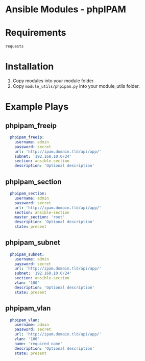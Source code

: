 Ansible Modules - phpIPAM
=========================

Requirements
=========================
`requests`

Installation
=========================
1. Copy modules into your module folder.
2. Copy `module_utils/phpipam.py` into your module_utils folder. 

Example Plays
=========================

phpipam_freeip
-------------------------

```yaml
  phpipam_freeip:
    username: admin
    password: secret
    url: 'http://ipam.domain.tld/api/app/'
    subnet: '192.168.10.0/24'
    section: ansible-section
    description: 'Optional description'
```

phpipam_section
------------------------

```yaml
  phpipam_section:
    username: admin
    password: secret
    url: 'http://ipam.domain.tld/api/app/'
    section: ansible-section
    master_section: 'root'
    description: 'Optional description'
    state: present
```

phpipam_subnet
-----------------------

```yaml
  phpipam_subnet:
    username: admin
    password: secret
    url: 'http://ipam.domain.tld/api/app/'
    subnet: '192.168.10.0/24'
    section: ansible-section
    vlan: '100'
    description: 'Optional description'
    state: present
```

phpipam_vlan
----------------------

```yaml
  phpipam_vlan:
    username: admin
    password: secret
    url: 'http://ipam.domain.tld/api/app/'
    vlan: '100'
    name: 'required name'
    description: 'Optional description'
    state: present
```
